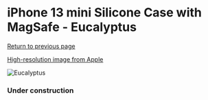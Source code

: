 # iPhone 13 mini Silicone Case with MagSafe - Eucalyptus

[Return to previous page](/iphone_13)

[High-resolution image from Apple](https://store.storeimages.cdn-apple.com/8756/as-images.apple.com/is/MN5Y3?wid=4500&hei=4500&fmt=png)

<div style="width: 384px"><img src="/everysource/MN5Y3.png" alt="Eucalyptus"></div>

### Under construction
